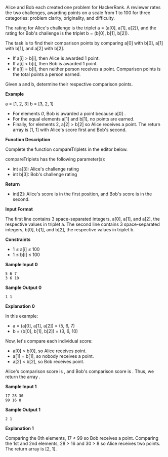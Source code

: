 Alice and Bob each created one problem for HackerRank. A reviewer rates the two challenges, awarding points on a scale from 1 to 100 for three categories: problem clarity, originality, and difficulty.

The rating for Alice's challenge is the triplet a = (a[0], a[1], a[2]), and the rating for Bob's challenge is the triplet b = (b[0], b[1], b[2]).

The task is to find their comparison points by comparing a[0] with b[0], a[1] with b[1], and a[2] with b[2].

 - If a[i] > b[i], then Alice is awarded 1 point.
 - If a[i] < b[i], then Bob is awarded 1 point.
 - If a[i] = b[i], then neither person receives a point.
Comparison points is the total points a person earned.

Given a and b, determine their respective comparison points.

**Example**

a = [1, 2, 3]
b = [3, 2, 1]
 - For elements *0*, Bob is awarded a point because a[0] .
 - For the equal elements a[1] and b[1], no points are earned.
 - Finally, for elements 2, a[2] > b[2] so Alice receives a point.
The return array is [1, 1] with Alice's score first and Bob's second.

**Function Description**

Complete the function compareTriplets in the editor below.

compareTriplets has the following parameter(s):

 - int a[3]: Alice's challenge rating
 - int b[3]: Bob's challenge rating

**Return**

 - int[2]: Alice's score is in the first position, and Bob's score is in the second.

**Input Format**

The first line contains 3 space-separated integers, a[0], a[1], and a[2], the respective values in triplet a.
The second line contains 3 space-separated integers, b[0], b[1], and b[2], the respective values in triplet b.

**Constraints**

 - 1 ≤ a[i] ≤ 100
 - 1 ≤ b[i] ≤ 100

**Sample Input 0**

    5 6 7
    3 6 10

**Sample Output 0**

    1 1

**Explanation 0**

In this example:

 - a = (a[0], a[1], a[2]) = (5, 6, 7)
 - b = (b[0], b[1], b[2]) = (3, 6, 10)


Now, let's compare each individual score:

 - a[0] > b[0], so Alice receives  point.
 - a[1] = b[1], so nobody receives a point.
 - a[2] < b[2], so Bob receives  point.

Alice's comparison score is , and Bob's comparison score is . Thus, we return the array .

**Sample Input 1**

    17 28 30
    99 16 8

**Sample Output 1**

    2 1

**Explanation 1**

Comparing the 0th elements, 17 < 99 so Bob receives a point.
Comparing the 1st and 2nd elements, 28 > 16 and 30 > 8 so Alice receives two points.
The return array is [2, 1].

